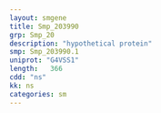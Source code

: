 ```yaml
---
layout: smgene
title: Smp_203990
grp: Smp_20
description: "hypothetical protein"
smp: Smp_203990.1
uniprot: "G4VSS1"
length:   366
cdd: "ns"
kk: ns
categories: sm
---
```

